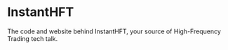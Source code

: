 # InstantHFT
The code and website behind InstantHFT, your source of High-Frequency Trading tech talk.
